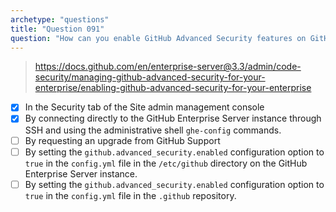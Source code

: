 ```yaml
---
archetype: "questions"
title: "Question 091"
question: "How can you enable GitHub Advanced Security features on GitHub Enterprise Server? (Choose two.)"
---
```


> https://docs.github.com/en/enterprise-server@3.3/admin/code-security/managing-github-advanced-security-for-your-enterprise/enabling-github-advanced-security-for-your-enterprise
- [x] In the Security tab of the Site admin management console
- [x] By connecting directly to the GitHub Enterprise Server instance through SSH and using the administrative shell `ghe-config` commands.
- [ ] By requesting an upgrade from GitHub Support
- [ ] By setting the `github.advanced_security.enabled` configuration option to `true` in the `config.yml` file in the `/etc/github` directory on the GitHub Enterprise Server instance.
- [ ] By setting the `github.advanced_security.enabled` configuration option to `true` in the `config.yml` file in the `.github` repository.
